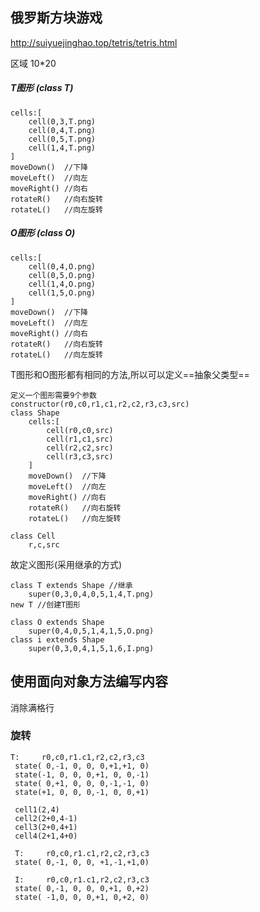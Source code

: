 ## 俄罗斯方块游戏

http://suiyuejinghao.top/tetris/tetris.html

区域 10*20

##### T图形  (class T)

    cells:[
        cell(0,3,T.png)
        cell(0,4,T.png)
        cell(0,5,T.png)
        cell(1,4,T.png)
    ]
    moveDown()  //下降
    moveLeft()  //向左
    moveRight() //向右
    rotateR()   //向右旋转
    rotateL()   //向左旋转

##### O图形  (class O)

    cells:[
        cell(0,4,O.png)
        cell(0,5,O.png)
        cell(1,4,O.png)
        cell(1,5,O.png)
    ]
    moveDown()  //下降
    moveLeft()  //向左
    moveRight() //向右
    rotateR()   //向右旋转
    rotateL()   //向左旋转

T图形和O图形都有相同的方法,所以可以定义==抽象父类型==

    定义一个图形需要9个参数
    constructor(r0,c0,r1,c1,r2,c2,r3,c3,src)
    class Shape
        cells:[
            cell(r0,c0,src)
            cell(r1,c1,src)
            cell(r2,c2,src)
            cell(r3,c3,src)
        ]
        moveDown()  //下降
        moveLeft()  //向左
        moveRight() //向右
        rotateR()   //向右旋转
        rotateL()   //向左旋转
    
    class Cell
        r,c,src
    
        
故定义图形(采用继承的方式)

    class T extends Shape //继承
        super(0,3,0,4,0,5,1,4,T.png)
    new T //创建T图形
        
    class O extends Shape
        super(0,4,0,5,1,4,1,5,O.png)
    class i extends Shape
        super(0,3,0,4,1,5,1,6,I.png)
    


## 使用面向对象方法编写内容

消除满格行


### 旋转
    
    T:     r0,c0,r1.c1,r2,c2,r3,c3
     state( 0,-1, 0, 0, 0,+1,+1, 0)
     state(-1, 0, 0, 0,+1, 0, 0,-1)
     state( 0,+1, 0, 0, 0,-1,-1, 0)
     state(+1, 0, 0, 0,-1, 0, 0,+1)
     
     cell1(2,4)
     cell2(2+0,4-1)
     cell3(2+0,4+1)
     cell4(2+1,4+0)
    
     T:     r0,c0,r1.c1,r2,c2,r3,c3
     state( 0,-1, 0, 0, +1,-1,+1,0)
     
     I:     r0,c0,r1.c1,r2,c2,r3,c3
     state( 0,-1, 0, 0, 0,+1, 0,+2)
     state( -1,0, 0, 0,+1, 0,+2, 0)
